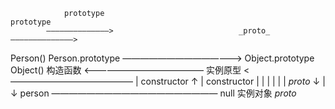                 prototype                                                                   					prototype   
            ——————————————>                            _proto_                            		——————————————> 
Person()                               Person.prototype   ——————————————>   Object.prototype                        		Object()
构造函数     <——————————————    实例原型                                            			<——————————————
   |            constructor               ↑                         |               							constructor
   |                                      |                         |
   |                                      |                         |  _proto_
   ↓                                      |                         ↓ 
 person    ———————————————————                         null
 实例对象            _proto_
